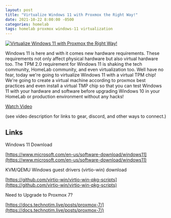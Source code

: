 ```yaml
---
layout: post
title: "Virtualize Windows 11 with Proxmox the Right Way!"
date: 2021-10-22 8:00:00 -0500
categories: homelab
tags: homelab proxmox windows-11 virtualization
---
```


[![Virtualize Windows 11 with Proxmox the Right Way!](https://img.youtube.com/vi/fupuTkkKPDU/0.jpg)](https://www.youtube.com/watch?v=fupuTkkKPDU "Virtualize Windows 11 with Proxmox the Right Way!")

Windows 11 is here and with it comes new hardware requirements.  These requirements not only affect physical hardware but also virtual hardware too.  The TPM 2.0 requirement for Windows 11 is shaking the tech community, HomeLab community, and even virtualization too.  Well have no fear,  today we're going to virtualize Windows 11 with a virtual TPM chip!  We're going to create a virtual machine according to proxmox best practices and even install a virtual TMP chip so that you can test Windows 11 with your hardware and software before upgrading Windows 10 in your HomeLab or production environment without any hacks!

[Watch Video](https://www.youtube.com/watch?v=fupuTkkKPDU)

(see video description for links to gear, discord, and other ways to connect.)

## Links

Windows 11 Download

[https://www.microsoft.com/en-us/software-download/windows11](https://www.microsoft.com/en-us/software-download/windows11)

KVM/QEMU Windows guest drivers (virtio-win) download

[https://github.com/virtio-win/virtio-win-pkg-scripts](https://github.com/virtio-win/virtio-win-pkg-scripts)

Need to Upgrade to Proxmox 7?  

[https://docs.technotim.live/posts/proxmox-7/](https://docs.technotim.live/posts/proxmox-7/)
